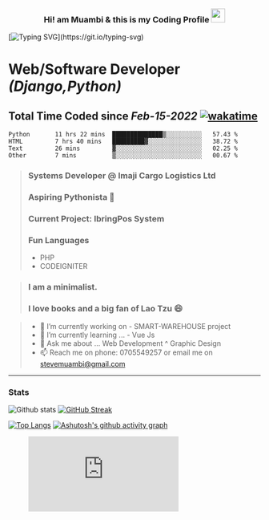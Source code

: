 <h3 align="center">
  Hi! am Muambi & this is my Coding Profile
  <img src="https://media.giphy.com/media/hvRJCLFzcasrR4ia7z/giphy.gif" width="28">
</h3>

[![Typing SVG](https://readme-typing-svg.herokuapp.com?color=%23135704&lines=Hi!+There+I+am+Stephen.;+A+Django+Web+Developer;Striving+to+become+a+fulltime+;software+developer....)](https://git.io/typing-svg)





# Web/Software Developer _(Django,Python)_ 
## Total Time Coded since ***Feb-15-2022*** [![wakatime](https://wakatime.com/badge/user/563ecbb7-89c4-4563-82c1-258e14191d74.svg)](https://wakatime.com/@563ecbb7-89c4-4563-82c1-258e14191d74) 
>
 
 <!--START_SECTION:waka-->

```text
Python       11 hrs 22 mins  ██████████████▒░░░░░░░░░░   57.43 %
HTML         7 hrs 40 mins   █████████▓░░░░░░░░░░░░░░░   38.72 %
Text         26 mins         ▓░░░░░░░░░░░░░░░░░░░░░░░░   02.25 %
Other        7 mins          ▒░░░░░░░░░░░░░░░░░░░░░░░░   00.67 %
```

<!--END_SECTION:waka-->


> ### Systems Developer @ Imaji Cargo Logistics Ltd
> ### Aspiring Pythonista 🔭
> ### Current Project: IbringPos System
> ### Fun Languages 
>    -  PHP
>    -  CODEIGNITER

> ### I am a minimalist.    
> ### I love books and a big fan of Lao Tzu 😄

>
> - 🔭 I’m currently working on -  SMART-WAREHOUSE project
> - 🌱 I’m currently learning ... - Vue Js 
> - 💬 Ask me about ... Web Development ^ Graphic Design
> - 📫 Reach me on phone: 0705549257 or email me on stevemuambi@gmail.com
>
-----------------------------------------------------------------------------------------------------------------
### Stats
![Github stats](https://github-readme-stats.vercel.app/api?username=stevescilar&theme=cobalt&show_icons=true)
[![GitHub Streak](https://github-readme-streak-stats.herokuapp.com?user=stevescilar&theme=synthwave&date_format=j%20M%5B%20Y%5D)](https://git.io/streak-stats)

[![Top Langs](https://github-readme-stats.vercel.app/api/top-langs/?username=stevescilar)](https://github.com/stevescilar/github-readme-stats)
[![Ashutosh's github activity graph](https://activity-graph.herokuapp.com/graph?username=stevescilar&theme=radical)](https://github.com/stevescilar/github-readme-activity-graph)

<figure><embed src="https://wakatime.com/share/@Master_Steve/6d044235-b3e1-4507-8aa0-613db28c680c.svg"></embed></figure>
